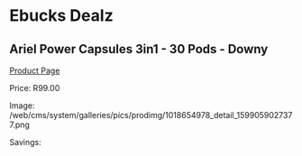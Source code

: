 
# Ebucks Dealz
## Ariel Power Capsules 3in1 - 30 Pods - Downy
[Product Page](https://www.ebucks.com/web/shop/productSelected.do?prodId=1018654978&catId=908586136)

Price: R99.00

Image: /web/cms/system/galleries/pics/prodimg/1018654978_detail_1599059027377.png

Savings: 


	